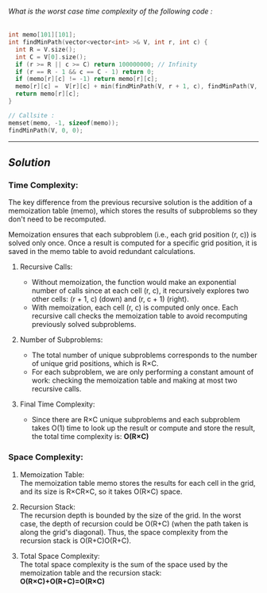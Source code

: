 ###### What is the worst case time complexity of the following code :
```cpp
int memo[101][101];
int findMinPath(vector<vector<int> >& V, int r, int c) {
  int R = V.size();
  int C = V[0].size();
  if (r >= R || c >= C) return 100000000; // Infinity
  if (r == R - 1 && c == C - 1) return 0;
  if (memo[r][c] != -1) return memo[r][c];
  memo[r][c] =  V[r][c] + min(findMinPath(V, r + 1, c), findMinPath(V, r, c + 1));
  return memo[r][c];
}

// Callsite : 
memset(memo, -1, sizeof(memo));
findMinPath(V, 0, 0);
```
---
## *Solution*
### Time Complexity:

The key difference from the previous recursive solution is the addition of a memoization table (memo), which stores the results of subproblems so they don't need to be recomputed.

Memoization ensures that each subproblem (i.e., each grid position (r, c)) is solved only once. Once a result is computed for a specific grid position, it is saved in the memo table to avoid redundant calculations.

1. Recursive Calls:
   - Without memoization, the function would make an exponential number of calls since at each cell (r, c), it recursively explores two other cells: (r + 1, c) (down) and (r, c + 1) (right).
   - With memoization, each cell (r, c) is computed only once. Each recursive call checks the memoization table to avoid recomputing previously solved subproblems.

2. Number of Subproblems:
   - The total number of unique subproblems corresponds to the number of unique grid positions, which is R×C.
   - For each subproblem, we are only performing a constant amount of work: checking the memoization table and making at most two recursive calls.

3. Final Time Complexity:
   - Since there are R×C unique subproblems and each subproblem takes O(1) time to look up the result or compute and store the result, the total time complexity is: **O(R×C)**

### Space Complexity:

1. Memoization Table:  
    The memoization table memo stores the results for each cell in the grid, and its size is R×CR×C, so it takes O(R×C) space.

2. Recursion Stack:  
   The recursion depth is bounded by the size of the grid. In the worst case, the depth of recursion could be O(R+C) (when the path taken is along the grid's diagonal). Thus, the space complexity from the recursion stack is O(R+C)O(R+C).

3. Total Space Complexity:  
   The total space complexity is the sum of the space used by the memoization table and the recursion stack:  
   **O(R×C)+O(R+C)=O(R×C)**
